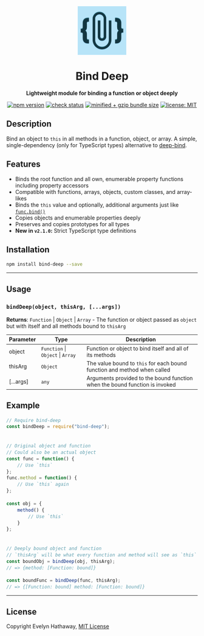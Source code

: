 <div align="center">

<img alt="Bind Deep icon" width="128" height="128" align="center" src=".github/icon.png"/>

# Bind Deep

**Lightweight module for binding a function or object deeply**

[![npm version](https://badgen.net/npm/v/bind-deep?icon=npm)](https://www.npmjs.com/package/bind-deep)
[![check status](https://badgen.net/github/checks/evelynhathaway/bind-deep/master?icon=github)](https://github.com/evelynhathaway/bind-deep/actions)
[![minified + gzip bundle size](https://badgen.net/bundlephobia/minzip/bind-deep)](https://bundlephobia.com/result?p=bind-deep)
[![license: MIT](https://badgen.net/badge/license/MIT/blue)](/LICENSE)

</div>

## Description

Bind an object to `this` in all methods in a function, object, or array. A simple, single-dependency (only for TypeScript types) alternative to [deep-bind](https://github.com/jonschlinkert/deep-bind).

## Features

- Binds the root function and all own, enumerable property functions including property accessors
- Compatible with functions, arrays, objects, custom classes, and array-likes
- Binds the `this` value and optionally, additional arguments just like [`func.bind()`](https://developer.mozilla.org/en-US/docs/Web/JavaScript/Reference/Global_objects/Function/bind)
- Copies objects and enumerable properties deeply
- Preserves and copies prototypes for all types
- **New in `v2.1.0`:** Strict TypeScript type definitions

## Installation

```bash
npm install bind-deep --save
```

---

## Usage

### `bindDeep(object, thisArg, [...args])`

**Returns**: `Function` \| `Object` \| `Array` - The function or object passed as `object` but with
itself and all methods bound to `thisArg`

| Parameter | Type                              | Description                                                                 |
| --------- | --------------------------------- | --------------------------------------------------------------------------- |
| object    | `Function` \| `Object` \| `Array` | Function or object to bind itself and all of its methods                    |
| thisArg   | `Object`                          | The value bound to `this` for each bound function and method when called    |
| [...args] | `any`                             | Arguments provided to the bound function when the bound function is invoked |

## Example

```js
// Require bind-deep
const bindDeep = require("bind-deep");


// Original object and function
// Could also be an actual object
const func = function() {
    // Use `this`
};
func.method = function() {
    // Use `this` again
};

const obj = {
    method() {
        // Use `this`
    }
};


// Deeply bound object and function
// `thisArg` will be what every function and method will see as `this`
const boundObj = bindDeep(obj, thisArg);
// => {method: [Function: bound]}

const boundFunc = bindDeep(func, thisArg);
// => {[Function: bound] method: [Function: bound]}
```

---

## License

Copyright Evelyn Hathaway, [MIT License](/LICENSE)
